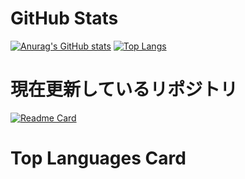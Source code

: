 # GitHub Stats  

[![Anurag's GitHub stats](https://github-readme-stats.vercel.app/api?username=namakemono-san&show_icons=true&theme=tokyonight)](https://github.com/anuraghazra/github-readme-stats)
[![Top Langs](https://github-readme-stats.vercel.app/api/top-langs/?username=namakemono-san)](https://github.com/anuraghazra/github-readme-stats)

# 現在更新しているリポジトリ  

[![Readme Card](https://github-readme-stats.vercel.app/api/pin/?username=namakemono-san&repo=Fortnite-Simplebot)](https://github.com/anuraghazra/github-readme-stats)  

# Top Languages Card  
